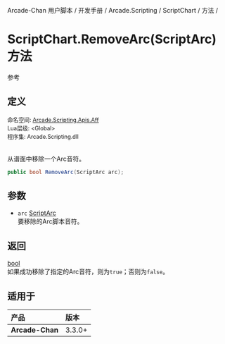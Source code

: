 Arcade-Chan 用户脚本 / 开发手册 / Arcade.Scripting / ScriptChart / 方法 /
# ScriptChart.RemoveArc(ScriptArc) 方法
参考

## 定义
<div style="font-size: 90%;">
命名空间: <a href="README.md">Arcade.Scripting.Apis.Aff</a><br />
Lua层级: &lt;Global&gt;<br />
程序集: Arcade.Scripting.dll
</div><br />

从谱面中移除一个Arc音符。

```csharp
public bool RemoveArc(ScriptArc arc);
```

## 参数
- ``arc`` [ScriptArc](ScriptArc.md)  
  要移除的Arc脚本音符。

## 返回
[bool](https://learn.microsoft.com/zh-cn/dotnet/api/system.boolean)  
  如果成功移除了指定的Arc音符，则为``true``；否则为``false``。

## 适用于
| 产品 | 版本 |
|:----|:----|
| **Arcade-Chan** | 3.3.0+ |